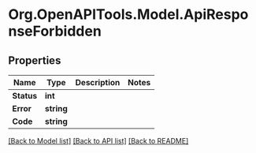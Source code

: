 
# Org.OpenAPITools.Model.ApiResponseForbidden

## Properties

Name | Type | Description | Notes
------------ | ------------- | ------------- | -------------
**Status** | **int** |  | 
**Error** | **string** |  | 
**Code** | **string** |  | 

[[Back to Model list]](../README.md#documentation-for-models)
[[Back to API list]](../README.md#documentation-for-api-endpoints)
[[Back to README]](../README.md)

